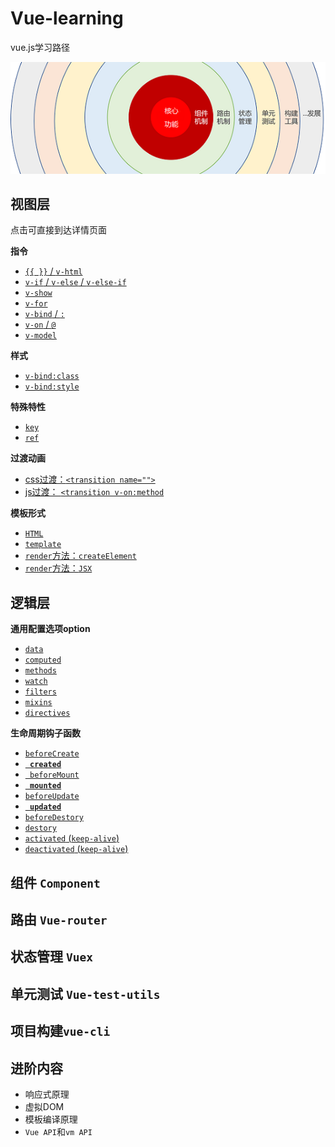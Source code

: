 # Vue-learning
vue.js学习路径

![map](./image/渐近式1.png)


## 视图层
点击可直接到达详情页面

**指令**
- [`{{ }}` / `v-html`](https://www.cnblogs.com/webxu20180730/p/10890377.html)
- [`v-if` / `v-else` / `v-else-if`](https://www.cnblogs.com/webxu20180730/p/10890502.html)
- [`v-show`](https://www.cnblogs.com/webxu20180730/p/10890502.html)
- [`v-for`](https://www.cnblogs.com/webxu20180730/p/10890524.html)
- [`v-bind` / `:`](https://www.cnblogs.com/webxu20180730/p/10890557.html)
- [`v-on` / `@`](https://www.cnblogs.com/webxu20180730/p/10890593.html)
- [`v-model`](https://www.cnblogs.com/webxu20180730/p/10890653.html)

**样式**
- [`v-bind:class`](https://www.cnblogs.com/webxu20180730/p/10890572.html)
- [`v-bind:style`](https://www.cnblogs.com/webxu20180730/p/10890572.html)

**特殊特性**
- [`key`](https://www.cnblogs.com/webxu20180730/p/10890524.html)
- [`ref`](https://www.cnblogs.com/webxu20180730/p/10890710.html)

**过渡动画**

- [css过渡：`<transition name="">`]()
- [js过渡： `<transition v-on:method`]()

**模板形式**
- [`HTML`](https://www.cnblogs.com/webxu20180730/p/10890790.html)
- [`template`](https://www.cnblogs.com/webxu20180730/p/10890790.html)
- [`render`方法：`createElement`](https://www.cnblogs.com/webxu20180730/p/10890790.html)
- [`render`方法：`JSX`](https://www.cnblogs.com/webxu20180730/p/10890790.html)

## 逻辑层
**通用配置选项option**

- [`data`](https://www.cnblogs.com/webxu20180730/p/10891560.html)
- [`computed`](https://www.cnblogs.com/webxu20180730/p/10891568.html)
- [`methods`](https://www.cnblogs.com/webxu20180730/p/10891585.html)
- [`watch`](https://www.cnblogs.com/webxu20180730/p/10891604.html)
- [`filters`](https://www.cnblogs.com/webxu20180730/p/10891616.html)
- [`mixins`](https://www.cnblogs.com/webxu20180730/p/10891639.html)
- [`directives`](https://www.cnblogs.com/webxu20180730/p/10891658.html)

**生命周期钩子函数**
- [`beforeCreate`](https://www.cnblogs.com/webxu20180730/p/10891671.html)
- [**` created`**](https://www.cnblogs.com/webxu20180730/p/10891671.html)
- [` beforeMount`](https://www.cnblogs.com/webxu20180730/p/10891671.html)
- [**` mounted`**](https://www.cnblogs.com/webxu20180730/p/10891671.html)
- [`beforeUpdate`](https://www.cnblogs.com/webxu20180730/p/10891671.html)
- [**` updated`**](https://www.cnblogs.com/webxu20180730/p/10891671.html)
- [`beforeDestory`](https://www.cnblogs.com/webxu20180730/p/10891671.html)
- [`destory`](https://www.cnblogs.com/webxu20180730/p/10891671.html)
- [`activated` (`keep-alive`)](https://www.cnblogs.com/webxu20180730/p/10891671.html)
- [`deactivated` (`keep-alive`)](https://www.cnblogs.com/webxu20180730/p/10891671.html)

## 组件 `Component`
## 路由 `Vue-router`
## 状态管理 `Vuex`
## 单元测试 `Vue-test-utils`
## 项目构建`vue-cli`

## 进阶内容
- 响应式原理
- 虚拟DOM
- 模板编译原理
- `Vue API`和`vm API`